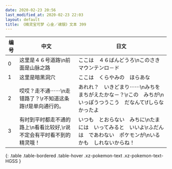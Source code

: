 ```yaml
---
date: 2020-02-23 20:56
last_modified_at: 2020-02-23 22:03
layout: default
title: 《精灵宝可梦 心金／魂银》文本 399
---
```

| 编号 | 中文 | 日文 |
| ---- | ---- | ---- |
| 0 | 这里是４６号道路\n前面是山脉之路 | ここは　４６ばんどうろ\nこのさき　マウンテンロ－ド |
| 1 | 这里是暗黑洞穴 | ここは　くらやみの　ほらあな |
| 2 | 哎哎？走不通⋯⋯\n走错路了？\r不知道这条路\f是单向通行的。 | あれれ？　いきどまり⋯⋯\nみちを　まちがえたかな－？\rこの　みちが\nいっぽうつうこう　だなんて\fしらなかったよ |
| 3 | 有时到平时都走不通的路上\n看看比较好,\r说不定会有平时看不到的精灵哦！ | いつも　とおらない　みちに\nたまには　いってみると　いいよ\rふだんは　であわない　ポケモンが\nいるかも　しれないからね！ |
{: .table .table-bordered .table-hover .xz-pokemon-text .xz-pokemon-text-HGSS }